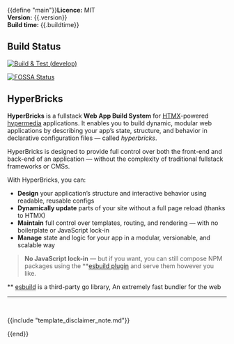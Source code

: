 {{define "main"}}**Licence:** MIT  
**Version:** {{.version}}  
**Build time:** {{.buildtime}}

## Build Status

[![Build & Test (develop)](https://github.com/hyperbricks/hyperbricks/actions/workflows/ci-all-tests.yml/badge.svg?branch=develop)](https://github.com/hyperbricks/hyperbricks/actions/workflows/ci-all-tests.yml?query=branch%3Adevelop)

[![FOSSA Status](https://app.fossa.com/api/projects/git%2Bgithub.com%2Fhyperbricks%2Fhyperbricks.svg?type=small)](https://app.fossa.com/projects/git%2Bgithub.com%2Fhyperbricks%2Fhyperbricks?ref=badge_small)

## HyperBricks

**HyperBricks** is a fullstack **Web App Build System** for [HTMX](https://htmx.org/)-powered [hypermedia](https://hypermedia.systems/book/contents/) applications. It enables you to build dynamic, modular web applications by describing your app’s state, structure, and behavior in declarative configuration files — called *hyperbricks*.

HyperBricks is designed to provide full control over both the front-end and back-end of an application — without the complexity of traditional fullstack frameworks or CMSs.

With HyperBricks, you can:

* **Design** your application’s structure and interactive behavior using readable, reusable configs
* **Dynamically update** parts of your site without a full page reload (thanks to HTMX)
* **Maintain** full control over templates, routing, and rendering — with no boilerplate or JavaScript lock-in
* **Manage** state and logic for your app in a modular, versionable, and scalable way

> **No JavaScript lock-in** — but if you want, you can still compose NPM packages using the **[esbuild plugin](/plugins.html#esbuild) and serve them however you like.

** [esbuild](https://esbuild.github.io/) is a third-party go library,
An extremely fast bundler for the web

---

<br>

{{include "template_disclaimer_note.md"}}

{{end}}